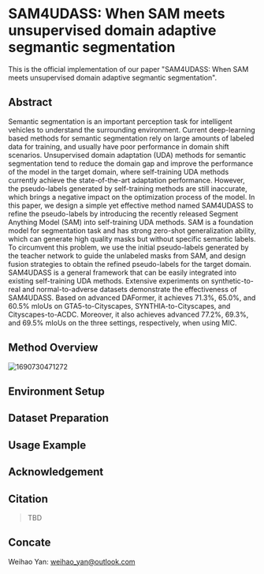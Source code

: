 # SAM4UDASS: When SAM meets unsupervised domain adaptive segmantic segmentation

This is the official implementation of our paper "SAM4UDASS: When SAM meets unsupervised domain adaptive segmantic segmentation".

## Abstract

Semantic segmentation is an important perception task for intelligent vehicles to understand the surrounding environment. Current deep-learning based methods for semantic segmentation rely on large amounts of labeled data for training, and usually have poor performance in domain shift scenarios. Unsupervised domain adaptation (UDA) methods for semantic segmentation tend to reduce the domain gap and improve the performance of the model in the target domain, where self-training UDA methods currently achieve the state-of-the-art adaptation performance. However, the pseudo-labels generated by self-training methods are still inaccurate, which brings a negative impact on the optimization process of the model. In this paper, we design a simple yet effective method named SAM4UDASS to refine the pseudo-labels by introducing the recently released Segment Anything Model (SAM) into self-training UDA methods. SAM is a foundation model for segmentation task and has strong zero-shot generalization ability, which can generate high quality masks but without specific semantic labels. To circumvent this problem, we use the initial pseudo-labels generated by the teacher network to guide the unlabeled masks from SAM, and design fusion strategies to obtain the refined pseudo-labels for the target domain. SAM4UDASS is a general framework that can be easily integrated into existing self-training UDA methods. Extensive experiments on synthetic-to-real and normal-to-adverse datasets demonstrate the effectiveness of SAM4UDASS. Based on advanced DAFormer, it achieves 71.3%, 65.0%, and 60.5% mIoUs on GTA5-to-Cityscapes, SYNTHIA-to-Cityscapes, and Cityscapes-to-ACDC. Moreover, it also achieves advanced 77.2%, 69.3%, and 69.5% mIoUs on the three settings, respectively, when using MIC.

## Method Overview

![1690730471272](image/README/1690730471272.png)

## Environment Setup

## Dataset Preparation

## Usage Example

## Acknowledgement

## Citation

> TBD

## Concate

Weihao Yan: weihao_yan@outlook.com
